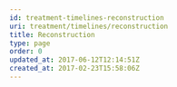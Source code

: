 ```yaml
---
id: treatment-timelines-reconstruction
uri: treatment/timelines/reconstruction
title: Reconstruction
type: page
order: 0
updated_at: 2017-06-12T12:14:51Z
created_at: 2017-02-23T15:58:06Z
---
```


